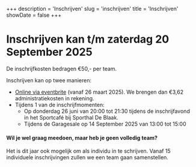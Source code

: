 +++
description = 'Inschrijven'
slug = 'inschrijven'
title = 'Inschrijven'
showDate = false
+++

# Inschrijven kan t/m zaterdag 20 September 2025

De inschrijfkosten bedragen €50,- per team.

Inschrijven kan op twee manieren:
* [Online via eventbrite](https://www.eventbrite.nl/e/tickets-wijkwis-de-blaak-2025-1263008886579) (vanaf 26 maart 2025). 
  We brengen dan €3,62 administratiekosten in rekening.
* Tijdens 1 van de inschrijfmomenten:
  * Op donderdag 26 juni van 20:00 tot 21:30 tijdens de inschrijfavond in het Sportcafé bij Sporthal De Blaak.
  * Tijdens de Garagesale op 14 September 2025 van 13:00 tot 15:00

#### Wil je wel graag meedoen, maar heb je geen volledig team?

Het is dit jaar ook mogelijk om als individu in te schrijven. 
Vanaf 15 individuele inschrijvingen zullen we een team gaan samenstellen.

